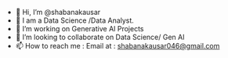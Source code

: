 - 👋 Hi, I’m @shabanakausar
- 👀 I am a Data Science /Data Analyst.
- 🌱 I’m working on Generative AI Projects
- 💞️ I’m looking to collaborate on Data Science/ Gen AI
- 📫 How to reach me : Email at : shabanakausar046@gmail.com

<!---
shabanakausar/shabanakausar is a ✨ special ✨ repository because its `README.md` (this file) appears on your GitHub profile.
You can click the Preview link to take a look at your changes.
--->
